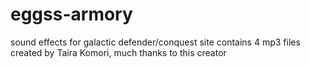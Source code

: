 # eggss-armory
sound effects for galactic defender/conquest
site contains 4 mp3 files created by Taira Komori, much thanks to this creator

